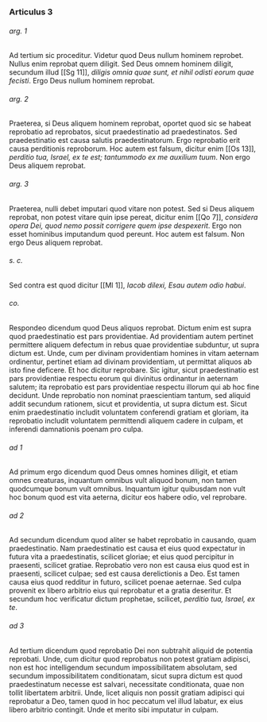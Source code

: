 ### Articulus 3

###### arg. 1
Ad tertium sic proceditur. Videtur quod Deus nullum hominem reprobet. Nullus enim reprobat quem diligit. Sed Deus omnem hominem diligit, secundum illud [[Sg 11]], *diligis omnia quae sunt, et nihil odisti eorum quae fecisti*. Ergo Deus nullum hominem reprobat.

###### arg. 2
Praeterea, si Deus aliquem hominem reprobat, oportet quod sic se habeat reprobatio ad reprobatos, sicut praedestinatio ad praedestinatos. Sed praedestinatio est causa salutis praedestinatorum. Ergo reprobatio erit causa perditionis reproborum. Hoc autem est falsum, dicitur enim [[Os 13]], *perditio tua, Israel, ex te est; tantummodo ex me auxilium tuum*. Non ergo Deus aliquem reprobat.

###### arg. 3
Praeterea, nulli debet imputari quod vitare non potest. Sed si Deus aliquem reprobat, non potest vitare quin ipse pereat, dicitur enim [[Qo 7]], *considera opera Dei, quod nemo possit corrigere quem ipse despexerit*. Ergo non esset hominibus imputandum quod pereunt. Hoc autem est falsum. Non ergo Deus aliquem reprobat.

###### s. c.
Sed contra est quod dicitur [[Ml 1]], *Iacob dilexi, Esau autem odio habui*.

###### co.
Respondeo dicendum quod Deus aliquos reprobat. Dictum enim est supra quod praedestinatio est pars providentiae. Ad providentiam autem pertinet permittere aliquem defectum in rebus quae providentiae subduntur, ut supra dictum est. Unde, cum per divinam providentiam homines in vitam aeternam ordinentur, pertinet etiam ad divinam providentiam, ut permittat aliquos ab isto fine deficere. Et hoc dicitur reprobare. Sic igitur, sicut praedestinatio est pars providentiae respectu eorum qui divinitus ordinantur in aeternam salutem; ita reprobatio est pars providentiae respectu illorum qui ab hoc fine decidunt. Unde reprobatio non nominat praescientiam tantum, sed aliquid addit secundum rationem, sicut et providentia, ut supra dictum est. Sicut enim praedestinatio includit voluntatem conferendi gratiam et gloriam, ita reprobatio includit voluntatem permittendi aliquem cadere in culpam, et inferendi damnationis poenam pro culpa.

###### ad 1
Ad primum ergo dicendum quod Deus omnes homines diligit, et etiam omnes creaturas, inquantum omnibus vult aliquod bonum, non tamen quodcumque bonum vult omnibus. Inquantum igitur quibusdam non vult hoc bonum quod est vita aeterna, dicitur eos habere odio, vel reprobare.

###### ad 2
Ad secundum dicendum quod aliter se habet reprobatio in causando, quam praedestinatio. Nam praedestinatio est causa et eius quod expectatur in futura vita a praedestinatis, scilicet gloriae; et eius quod percipitur in praesenti, scilicet gratiae. Reprobatio vero non est causa eius quod est in praesenti, scilicet culpae; sed est causa derelictionis a Deo. Est tamen causa eius quod redditur in futuro, scilicet poenae aeternae. Sed culpa provenit ex libero arbitrio eius qui reprobatur et a gratia deseritur. Et secundum hoc verificatur dictum prophetae, scilicet, *perditio tua, Israel, ex te*.

###### ad 3
Ad tertium dicendum quod reprobatio Dei non subtrahit aliquid de potentia reprobati. Unde, cum dicitur quod reprobatus non potest gratiam adipisci, non est hoc intelligendum secundum impossibilitatem absolutam, sed secundum impossibilitatem conditionatam, sicut supra dictum est quod praedestinatum necesse est salvari, necessitate conditionata, quae non tollit libertatem arbitrii. Unde, licet aliquis non possit gratiam adipisci qui reprobatur a Deo, tamen quod in hoc peccatum vel illud labatur, ex eius libero arbitrio contingit. Unde et merito sibi imputatur in culpam.

